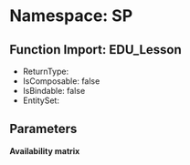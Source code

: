 # Namespace: SP

## Function Import: EDU_Lesson

- ReturnType: 
- IsComposable: false
- IsBindable: false
- EntitySet: 

## Parameters

**Availability matrix**

